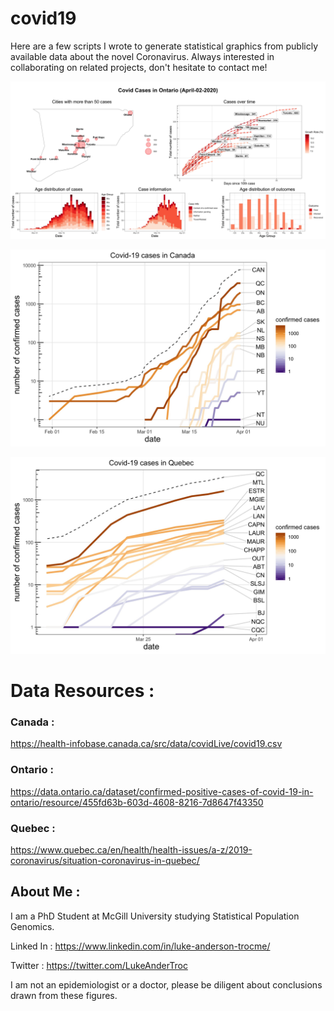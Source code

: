 # covid19
Here are a few scripts I wrote to generate statistical graphics from publicly available data about the novel Coronavirus. Always interested in collaborating on related projects, don't hesitate to contact me!

![Covid19 in Ontario](https://github.com/LukeAndersonTrocme/covid19/blob/master/figures/Ontario_Covid_April-02-2020_summary.jpg?raw=true)

![Covid19 in Canada](https://github.com/LukeAndersonTrocme/covid19/blob/master/figures/Canada_Covid_2020-March-31.jpg?raw=true)


![Covid19 in Quebec](https://github.com/LukeAndersonTrocme/covid19/blob/master/figures/Quebec_Covid_2020-March-31.jpg?raw=true)

# Data Resources : 

### Canada : 
https://health-infobase.canada.ca/src/data/covidLive/covid19.csv

### Ontario :
https://data.ontario.ca/dataset/confirmed-positive-cases-of-covid-19-in-ontario/resource/455fd63b-603d-4608-8216-7d8647f43350

### Quebec : 
https://www.quebec.ca/en/health/health-issues/a-z/2019-coronavirus/situation-coronavirus-in-quebec/

## About Me :
I am a PhD Student at McGill University studying Statistical Population Genomics. 

Linked In : https://www.linkedin.com/in/luke-anderson-trocme/

Twitter : https://twitter.com/LukeAnderTroc

I am not an epidemiologist or a doctor, please be diligent about conclusions drawn from these figures.
